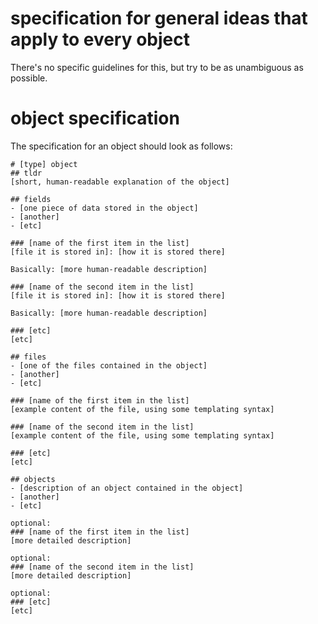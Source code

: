 # specification for general ideas that apply to every object
There's no specific guidelines for this, but try to be as unambiguous as
possible.

# object specification
The specification for an object should look as follows:

```
# [type] object
## tldr
[short, human-readable explanation of the object]

## fields
- [one piece of data stored in the object]
- [another]
- [etc]

### [name of the first item in the list]
[file it is stored in]: [how it is stored there]

Basically: [more human-readable description]

### [name of the second item in the list]
[file it is stored in]: [how it is stored there]

Basically: [more human-readable description]

### [etc]
[etc]

## files
- [one of the files contained in the object]
- [another]
- [etc]

### [name of the first item in the list]
[example content of the file, using some templating syntax]

### [name of the second item in the list]
[example content of the file, using some templating syntax]

### [etc]
[etc]

## objects
- [description of an object contained in the object]
- [another]
- [etc]

optional:
### [name of the first item in the list]
[more detailed description]

optional:
### [name of the second item in the list]
[more detailed description]

optional:
### [etc]
[etc]
```
